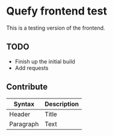 # Quefy frontend test

This is a testing version of the frontend.

## TODO

- Finish up the initial build
- Add requests 

## Contribute

| Syntax | Description |
| ----------- | ----------- |
| Header | Title |
| Paragraph | Text |
